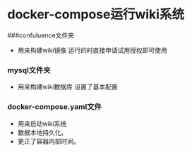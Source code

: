 # docker-compose运行wiki系统
###confuluence文件夹
- 用来构建wiki镜像 运行的时直接申请试用授权即可使用

### mysql文件夹
- 用来构建wiki数据库 设置了基本配置

### docker-compose.yaml文件
- 用来启动wiki系统
- 数据本地持久化。
- 更正了容器内部时间。

